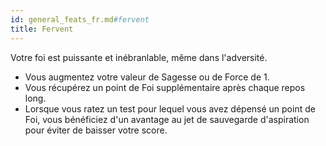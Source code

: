 ```yaml
---
id: general_feats_fr.md#fervent
title: Fervent
---
```


Votre foi est puissante et inébranlable, même dans l'adversité.

* Vous augmentez votre valeur de Sagesse ou de Force de 1.
* Vous récupérez un point de Foi supplémentaire après chaque repos long.
* Lorsque vous ratez un test pour lequel vous avez dépensé un point de Foi, vous bénéficiez d'un avantage au jet de sauvegarde d'aspiration pour éviter de baisser votre score.

